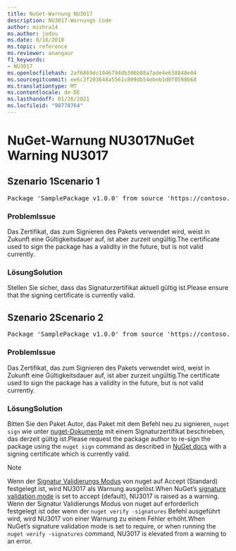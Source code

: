 ```yaml
---
title: NuGet-Warnung NU3017
description: NU3017-Warnungs Code
author: mishra14
ms.author: jodou
ms.date: 8/16/2018
ms.topic: reference
ms.reviewer: anangaur
f1_keywords:
- NU3017
ms.openlocfilehash: 2af6869dc1046794db306b88a7ade4e638848e04
ms.sourcegitcommit: ee6c3f203648a5561c809db54ebeb1d0f0598b68
ms.translationtype: MT
ms.contentlocale: de-DE
ms.lasthandoff: 01/26/2021
ms.locfileid: "98778764"
---
```

# <a name="nuget-warning-nu3017"></a><span data-ttu-id="7bee8-103">NuGet-Warnung NU3017</span><span class="sxs-lookup"><span data-stu-id="7bee8-103">NuGet Warning NU3017</span></span>

## <a name="scenario-1"></a><span data-ttu-id="7bee8-104">Szenario 1</span><span class="sxs-lookup"><span data-stu-id="7bee8-104">Scenario 1</span></span>

<pre>Package 'SamplePackage v1.0.0' from source 'https://contoso.com/index.json': The signing certificate is not yet valid.</pre>

### <a name="issue"></a><span data-ttu-id="7bee8-105">Problem</span><span class="sxs-lookup"><span data-stu-id="7bee8-105">Issue</span></span>

<span data-ttu-id="7bee8-106">Das Zertifikat, das zum Signieren des Pakets verwendet wird, weist in Zukunft eine Gültigkeitsdauer auf, ist aber zurzeit ungültig.</span><span class="sxs-lookup"><span data-stu-id="7bee8-106">The certificate used to sign the package has a validity in the future, but is not valid currently.</span></span>


### <a name="solution"></a><span data-ttu-id="7bee8-107">Lösung</span><span class="sxs-lookup"><span data-stu-id="7bee8-107">Solution</span></span>

<span data-ttu-id="7bee8-108">Stellen Sie sicher, dass das Signaturzertifikat aktuell gültig ist.</span><span class="sxs-lookup"><span data-stu-id="7bee8-108">Please ensure that the signing certificate is currently valid.</span></span>



## <a name="scenario-2"></a><span data-ttu-id="7bee8-109">Szenario 2</span><span class="sxs-lookup"><span data-stu-id="7bee8-109">Scenario 2</span></span>

<pre>Package 'SamplePackage v1.0.0' from source 'https://contoso.com/index.json': The primary signature's certificate is not yet valid.</pre>

### <a name="issue"></a><span data-ttu-id="7bee8-110">Problem</span><span class="sxs-lookup"><span data-stu-id="7bee8-110">Issue</span></span>

<span data-ttu-id="7bee8-111">Das Zertifikat, das zum Signieren des Pakets verwendet wird, weist in Zukunft eine Gültigkeitsdauer auf, ist aber zurzeit ungültig.</span><span class="sxs-lookup"><span data-stu-id="7bee8-111">The certificate used to sign the package has a validity in the future, but is not valid currently.</span></span>


### <a name="solution"></a><span data-ttu-id="7bee8-112">Lösung</span><span class="sxs-lookup"><span data-stu-id="7bee8-112">Solution</span></span>

<span data-ttu-id="7bee8-113">Bitten Sie den Paket Autor, das Paket mit dem Befehl neu zu signieren, `nuget sign` wie unter [nuget-Dokumente](../../create-packages/sign-a-package.md) mit einem Signaturzertifikat beschrieben, das derzeit gültig ist.</span><span class="sxs-lookup"><span data-stu-id="7bee8-113">Please request the package author to re-sign the package using the `nuget sign` command as described in [NuGet docs](../../create-packages/sign-a-package.md) with a signing certificate which is currently valid.</span></span>


> [!Note]
> <span data-ttu-id="7bee8-114">Wenn der [Signatur Validierungs Modus](../../consume-packages/installing-signed-packages.md#configure-package-signature-requirements) von nuget auf Accept (Standard) festgelegt ist, wird NU3017 als Warnung ausgelöst.</span><span class="sxs-lookup"><span data-stu-id="7bee8-114">When NuGet’s [signature validation mode](../../consume-packages/installing-signed-packages.md#configure-package-signature-requirements) is set to accept (default), NU3017 is raised as a warning.</span></span> <span data-ttu-id="7bee8-115">Wenn der Signatur Validierungs Modus von nuget auf erforderlich festgelegt ist oder wenn der `nuget verify -signatures` Befehl ausgeführt wird, wird NU3017 von einer Warnung zu einem Fehler erhöht.</span><span class="sxs-lookup"><span data-stu-id="7bee8-115">When NuGet’s signature validation mode is set to require, or when running the `nuget verify -signatures` command, NU3017 is elevated from a warning to an error.</span></span> 
